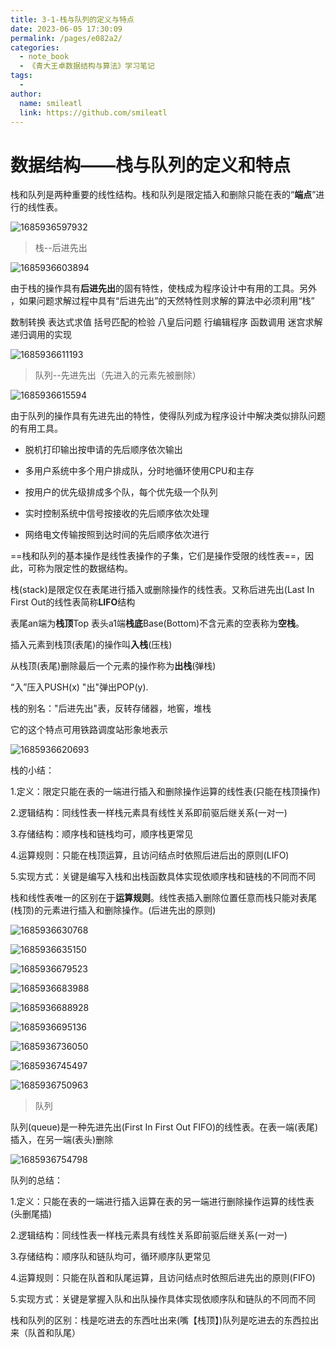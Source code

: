 ```yaml
---
title: 3-1-栈与队列的定义与特点
date: 2023-06-05 17:30:09
permalink: /pages/e082a2/
categories:
  - note_book
  - 《青大王卓数据结构与算法》学习笔记
tags:
  - 
author: 
  name: smileatl
  link: https://github.com/smileatl
---
```

数据结构——栈与队列的定义和特点
================

栈和队列是两种重要的线性结构。栈和队列是限定插入和删除只能在表的“**端点**”进行的线性表。

![1685936597932](/assets/1685936597932.png)

> 栈--后进先出  

![1685936603894](/assets/1685936603894.png)

由于栈的操作具有**后进先出**的固有特性，使栈成为程序设计中有用的工具。另外 ，如果问题求解过程中具有“后进先出”的天然特性则求解的算法中必须利用“栈”

数制转换 表达式求值 括号匹配的检验 八皇后问题 行编辑程序 函数调用 迷宫求解 递归调用的实现

![1685936611193](/assets/1685936611193.png)

> 队列--先进先出（先进入的元素先被删除）

![1685936615594](/assets/1685936615594.png)

由于队列的操作具有先进先出的特性，使得队列成为程序设计中解决类似排队问题的有用工具。

*   脱机打印输出按申请的先后顺序依次输出
    
*   多用户系统中多个用户排成队，分时地循环使用CPU和主存
    
*   按用户的优先级排成多个队，每个优先级一个队列
    
*   实时控制系统中信号按接收的先后顺序依次处理
    
*   网络电文传输按照到达时间的先后顺序依次进行
    

==栈和队列的基本操作是线性表操作的子集，它们是操作受限的线性表==，因此，可称为限定性的数据结构。

栈(stack)是限定仅在表尾进行插入或删除操作的线性表。又称后进先出(Last In First Out的线性表简称**LIFO**结构

表尾an端为**栈顶**Top 表头a1端**栈底**Base(Bottom)不含元素的空表称为**空栈**。

插入元素到栈顶(表尾)的操作叫**入栈**(压栈)

从栈顶(表尾)删除最后一个元素的操作称为**出栈**(弹栈)

“入”压入PUSH(x) "出"弹出POP(y).

栈的别名："后进先出"表，反转存储器，地窖，堆栈

它的这个特点可用铁路调度站形象地表示  

![1685936620693](/assets/1685936620693.png)

栈的小结：

1.定义：限定只能在表的一端进行插入和删除操作运算的线性表(只能在栈顶操作)

2.逻辑结构：同线性表一样栈元素具有线性关系即前驱后继关系(一对一)

3.存储结构：顺序栈和链栈均可，顺序栈更常见

4.运算规则：只能在栈顶运算，且访问结点时依照后进后出的原则(LIFO)

5.实现方式：关键是编写入栈和出栈函数具体实现依顺序栈和链栈的不同而不同

栈和线性表唯一的区别在于**运算规则**。线性表插入删除位置任意而栈只能对表尾(栈顶)的元素进行插入和删除操作。(后进先出的原则)



![1685936630768](/assets/1685936630768.png)

![1685936635150](/assets/1685936635150.png)

![1685936679523](/assets/1685936679523.png)

![1685936683988](/assets/1685936683988.png)

![1685936688928](/assets/1685936688928.png)

![1685936695136](/assets/1685936695136.png)

![1685936736050](/assets/1685936736050.png)

![1685936745497](/assets/1685936745497.png)

![1685936750963](/assets/1685936750963.png)

> 队列

队列(queue)是一种先进先出(First In First Out FIFO)的线性表。在表一端(表尾)插入，在另一端(表头)删除

![1685936754798](/assets/1685936754798.png)

队列的总结：

1.定义：只能在表的一端进行插入运算在表的另一端进行删除操作运算的线性表(头删尾插)

2.逻辑结构：同线性表一样栈元素具有线性关系即前驱后继关系(一对一)

3.存储结构：顺序队和链队均可，循环顺序队更常见

4.运算规则：只能在队首和队尾运算，且访问结点时依照后进先出的原则(FIFO)

5.实现方式：关键是掌握入队和出队操作具体实现依顺序队和链队的不同而不同

栈和队列的区别：栈是吃进去的东西吐出来(嘴【栈顶】)队列是吃进去的东西拉出来（队首和队尾）
